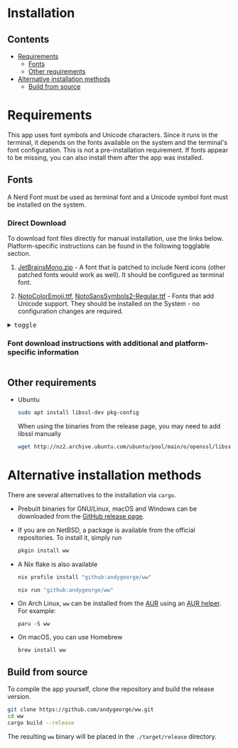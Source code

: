 # Installation

## Contents

- [Requirements](https://github.com/andygeorge/ww/blob/main/INSTALL.md#requirements)
  - [Fonts](https://github.com/andygeorge/ww/blob/main/INSTALL.md#fonts)
  - [Other requirements](https://github.com/andygeorge/ww#other-requirements)
- [Alternative installation methods](https://github.com/andygeorge/ww/blob/main/INSTALL.md#alternative-installation-methods)
  - [Build from source](https://github.com/andygeorge/ww/blob/main/INSTALL.md#build-from-source)

# Requirements

This app uses font symbols and Unicode characters. Since it runs in the terminal, it depends on the fonts available on the system and the terminal's font configuration.
This is not a pre-installation requirement. If fonts appear to be missing, you can also install them after the app was installed.

## Fonts

A Nerd Font must be used as terminal font and a Unicode symbol font must be installed on the system.

### Direct Download

To download font files directly for manual installation, use the links below. Platform-specific instructions can be found in the following togglable section.

1. [JetBrainsMono.zip](https://github.com/ryanoasis/nerd-fonts/releases/download/v3.0.2/JetBrainsMono.zip) - A font that is patched to include Nerd icons (other patched fonts would work as well). It should be configured as terminal font.

2. [NotoColorEmoji.ttf](https://raw.githack.com/googlefonts/noto-emoji/main/fonts/NotoColorEmoji.ttf), [NotoSansSymbols2-Regular.ttf](https://cdn.jsdelivr.net/gh/notofonts/notofonts.github.io/fonts/NotoSansSymbols2/unhinted/ttf/NotoSansSymbols2-Regular.ttf) - Fonts that add Unicode support. They should be installed on the System - no configuration changes are required.

<details>
<summary><kbd>toggle</kbd> <h3>Font download instructions with additional and platform-specific information</h3></summary>

#### 1. Nerd Font

A nerd font is usually a regular font that is patched to include additional glyphs.
The usage is not bound to a single font. Every font that is patched to include nerd icons can work.
This example uses the Nerd Font version of JetBrains Mono.

The nerd-fonts [github repository](https://github.com/ryanoasis/nerd-fonts) and [website](https://www.nerdfonts.com/font-downloads) make a number of patched fonts available and provide several installation options for different platforms.

Package manager installation examples are shown below.

- On macOS, using `brew`

  ```sh
  brew tap homebrew/cask-fonts  # This is only required once
  brew install font-jetbrains-mono-nerd-font  # Or any other nerd-font
  ```

- On Windows, using `choco`

  ```sh
  choco install nerd-fonts-jetbrainsmono
  ```

- On Linux, many distribution make fonts available via their package manager.

  E.g., search for the JetBrains Nerd Font on Manjaro using paru

  ```sh
  paru jetbrains nerd
  ```

**After installing the font, make sure to update your terminals font configuration!**

#### 2. Unicode symbol font

A Unicode symbol font ("emoji-font") needs to be available on the system.
It is likely already installed if you see emojis correctly rendered in your browser and in other applications.
It will also allow to display line characters that are used in `ww`'s daily weather graphs.
Noto fonts that add support for Unicode glyphs are usually available via the package manager.

- macOS

  ```sh
  brew install font-noto-sans-symbols-2  # Required when using e.g., iterm2 / alacritty
  ```

- Debian based distros

  ```sh
  sudo apt install fonts-noto-core
  ```

It's enough to install the font, there is no need for configuration changes.

> **Note**
> Depending on the used system and terminal another font package might be necessary. If you encounter missing glyphs in the graph: Instead of searching for the correct font package, you can also try setting a different graph style in the [config](https://github.com/andygeorge/ww#config).

</details>

## Other requirements

- Ubuntu

  ```sh
  sudo apt install libssl-dev pkg-config
  ```

  When using the binaries from the release page, you may need to add libssl manually

  ```sh
  wget http://nz2.archive.ubuntu.com/ubuntu/pool/main/o/openssl/libssl1.1_1.1.1f-1ubuntu2.16_amd64.deb ; sudo dpkg -i libssl1.1_1.1.1f-1ubuntu2.16_amd64.deb
  ```

# Alternative installation methods

There are several alternatives to the installation via `cargo`.

- Prebuilt binaries for GNU/Linux, macOS and Windows can be downloaded from the [GitHub release page](https://github.com/andygeorge/ww/releases).

- If you are on NetBSD, a package is available from the official repositories.
  To install it, simply run
  ```sh
  pkgin install ww
  ```
- A Nix flake is also available
  ```sh
  nix profile install "github:andygeorge/ww"
  ```
  ```sh
  nix run "github:andygeorge/ww"
  ```
- On Arch Linux, `ww` can be installed from the [AUR](https://aur.archlinux.org/packages?O=0&SeB=nd&K=ww&outdated=&SB=p&SO=d&PP=50&submit=Go) using an [AUR helper](https://wiki.archlinux.org/title/AUR_helpers). For example:
  ```
  paru -S ww
  ```
- On macOS, you can use Homebrew
  ```
  brew install ww
  ```

## Build from source

To compile the app yourself, clone the repository and build the release version.

```sh
git clone https://github.com/andygeorge/ww.git
cd ww
cargo build --release
```

The resulting `ww` binary will be placed in the `./target/release` directory.
